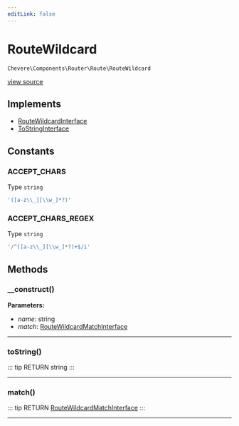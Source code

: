 ```yaml
---
editLink: false
---
```


# RouteWildcard

`Chevere\Components\Router\Route\RouteWildcard`

[view source](https://github.com/chevere/chevere/blob/master/src/Chevere/Components/Router/Route/RouteWildcard.php)

## Implements

- [RouteWildcardInterface](../../../Interfaces/Router/Route/RouteWildcardInterface.md)
- [ToStringInterface](../../../Interfaces/Common/ToStringInterface.md)

## Constants

### ACCEPT_CHARS

Type `string`

```php
'([a-z\\_][\\w_]*?)'
```

### ACCEPT_CHARS_REGEX

Type `string`

```php
'/^([a-z\\_][\\w_]*?)+$/i'
```

## Methods

### __construct()

**Parameters:**

- *name*: string
- *match*: [RouteWildcardMatchInterface](../../../Interfaces/Router/Route/RouteWildcardMatchInterface.md)

---

### toString()

::: tip RETURN
string
:::

---

### match()

::: tip RETURN
[RouteWildcardMatchInterface](../../../Interfaces/Router/Route/RouteWildcardMatchInterface.md)
:::

---
